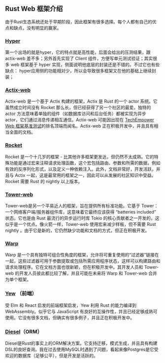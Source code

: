 ## Rust Web 框架介绍

由于Rust生态系统还处于早期阶段，因此框架有很多选择。每个人都有自己的优点和缺点，没有明显的赢家。

### [Hyper](https://github.com/hyperium/hyper)

第一个出场的就是hyper，它的特点就是高性能，后面会给出的压测结果，跟 actix-web 差不多；另外首先实现了 Client 组件，方便写单元测试验证；其实很多 web 框架基于 hyper 实现，侧面说明他底层的封装还是不错的。不过它也有些缺点：
hyper应用侧的功能相对少，所以会导致很多框架又在他的基础上继续封装；

### [Actix-web](https://actix.rs/)

Actix-web 是一个基于 Actix 构建的框架，Actix 是 Rust 的一个 actor 系统。它虽然成立时间没有 Rocket 那么长，但已经获得了另一个社区的最爱。独特的 actor 方法意味着单独的组件（如数据库访问和后台任务）都被实现为异步actor，它们通过消息传递相互通信。Actix-web 可能因出现在 [TechEmpower Web 框架基准测试](https://www.techempower.com/benchmarks/)的排名顶端而闻名。Actix-web 正在积极开发中，并且具有相当全面的文档。


### [Rocket](https://rocket.rs/)

Rocket 是一个十几岁的框架 - 比其他许多框架更发达，但仍然不太成熟。它的特殊功能是通过宏来注释请求处理函数，这个宏包括路由、参数和所需的数据，例如有效的反序列化形式，以及定义一种依赖注入。此外，文档非常好，开发活跃，并且与 Actix 一起，这是最常用的框架之一，因此可以从发展的社区知识中受益。Rocket 需要 Rust 的 nightly 以上版本。


### [Tower-web](https://github.com/carllerche/tower-web)

Tower-web是另一个平易近人的框架，旨在提供所有标准功能。它基于 Tower：一个网络客户端/服务器组件库，这意味着它最终应该获得 “batteries included” 状态。它也是由 Rust 最流行的异步运行时库 Tokio 的核心贡献者之一开发的，这似乎是一个优点。像火箭一样，Tower-web 使用宏来减少样板，但不需要 Rust nightly 。由于它是新的，它仍然缺少功能和文档的方式，但正在积极开发。


### [Warp](https://github.com/seanmonstar/warp)

Warp 是一个具有独特可组合性角度的框架，允许将可重复使用的“过滤器”链接在一起，这些过滤器可用于参数提取或包括所需应用程序状态，这样可以构建路由和请求处理程序。它在文档方面也很新颖，但在积极开发中。其开发人员和 Tower-web 的开发人员彼此都比较了解，并且可能在未来将 Warp 和 Tower-web 合并为单个框架。


### [Yew](https://github.com/yewstack/yew) （前端）

受 Elm 和 React 启发的前端框架启发，Yew 利用 Rust 的能力编译到 WebAssembly。似乎它与 JavaScript 有良好的互操作性，并且已经足够成熟可使用。它没有很多文档，但确实有很多例子，并且正在积极开发中。


### [Diesel](https://github.com/diesel-rs/diesel)（ORM）

Diesel是Rust的事实上的ORM解决方案。它支持迁移，模式生成，并且具有构建DSL的良好查询。我在过去使用MySQL时遇到了问题，看起来像Postgres是它受欢迎的数据库（足够公平），但是开发是活跃的。